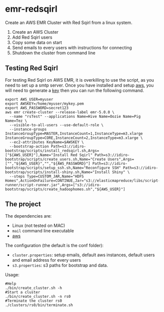 # emr-redsqirl

Create an AWS EMR Cluster with Red Sqirl from a linux system.

1. Create an AWS Cluster
2. Add Red Sqirl users
3. Copy some data on start
3. Send emails to every users with instructions for connecting
4. Shutdown the cluster from command line

## Testing Red Sqirl

For testing Red Sqirl on AWS EMR, it is overkilling to use the script, as you need to set up a smtp server.
Once you have installed and setup [aws](http://docs.aws.amazon.com/cli/latest/userguide/installing.html), you will need to generate a [key](http://docs.aws.amazon.com/AWSEC2/latest/UserGuide/ec2-key-pairs.html)
then you can run the following command.

```
export AWS_USER=myuser
export AWSKEY=/home/myuser/mykey.pem
export AWS_PASSWORD=secret123
aws emr create-cluster --release-label emr-5.0.0 \
  --name "rsTest" --applications Name=Hive Name=Oozie Name=Pig Name=Tez \
  --visible-to-all-users --use-default-role \
  --instance-groups InstanceGroupType=MASTER,InstanceCount=1,InstanceType=m3.xlarge InstanceGroupType=CORE,InstanceCount=2,InstanceType=m3.xlarge \
  --ec2-attributes KeyName=$AWSKEY \
  --bootstrap-action Path=s3://idiro-bootstrap/scripts/install_redsqirl.sh,Args=["${AWS_USER}"],Name="Install Red Sqirl" Path=s3://idiro-bootstrap/scripts/create_users.sh,Name="Create Users",Args=["","${AWS_USER}","","${AWS_PASSWORD}"] Path=s3://idiro-bootstrap/scripts/setup_ssh.sh,Name="Reconfigure SSH" Path=s3://idiro-bootstrap/scripts/install-shiny.sh,Name="Install Shiny" \
  --steps Type=CUSTOM_JAR,Name="HDFS Homes",ActionOnFailure=CONTINUE,Jar="s3://elasticmapreduce/libs/script-runner/script-runner.jar",Args=["s3://idiro-bootstrap/scripts/create_hadoophomes.sh","${AWS_USER}"]
```

## The project

The dependencies are:
* Linux (not tested on MAC)
* `mail` command line executable
* [aws](http://docs.aws.amazon.com/cli/latest/userguide/installing.html)

The configuration (the default is the conf folder):
* `cluster.properties`: setup emails, default aws instances, default users and email address for every users
* `s3.properties`: s3 paths for bootstrap and data.

Usage:
```
#Help
./bin/create_cluster.sh -h
#Start a cluster
./bin/create_cluster.sh -n rs0
#Terminate the cluster rs0
./clusters/rs0/bin/terminate.sh
```
